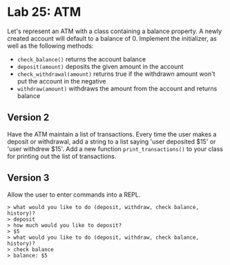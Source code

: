 
# Lab 25: ATM

Let's represent an ATM with a class containing a balance property. A newly created account will default to a balance of 0. Implement the initializer, as well as the following methods:

- `check_balance()` returns the account balance
- `deposit(amount)` deposits the given amount in the account
- `check_withdrawal(amount)` returns true if the withdrawn amount won't put the account in the negative
- `withdraw(amount)` withdraws the amount from the account and returns balance

## Version 2

Have the ATM maintain a list of transactions. Every time the user makes a deposit or withdrawal, add a string to a list saying 'user deposited $15' or 'user withdrew $15'. Add a new function `print_transactions()` to your class for printing out the list of transactions.

## Version 3

Allow the user to enter commands into a REPL.
```
> what would you like to do (deposit, withdraw, check balance, history)?
> deposit
> how much would you like to deposit?
> $5
> what would you like to do (deposit, withdraw, check balance, history)?
> check balance
> balance: $5
```
